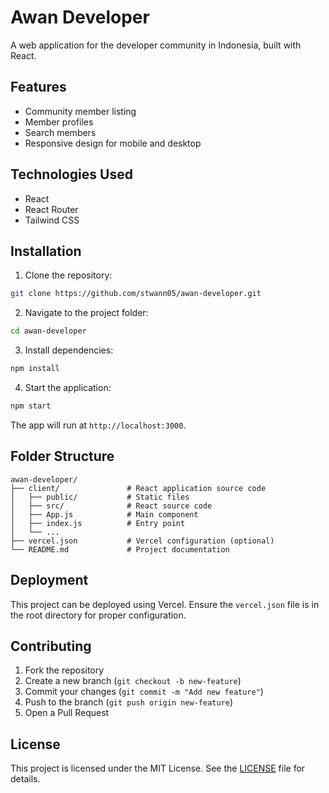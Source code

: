 
# Awan Developer

A web application for the developer community in Indonesia, built with React.

## Features

- Community member listing  
- Member profiles  
- Search members  
- Responsive design for mobile and desktop

## Technologies Used

- React  
- React Router  
- Tailwind CSS

## Installation

1. Clone the repository:

```bash
git clone https://github.com/stwann05/awan-developer.git
```

2. Navigate to the project folder:

```bash
cd awan-developer
```

3. Install dependencies:

```bash
npm install
```

4. Start the application:

```bash
npm start
```

The app will run at `http://localhost:3000`.

## Folder Structure

```
awan-developer/
├── client/               # React application source code
│   ├── public/           # Static files
│   ├── src/              # React source code
│   ├── App.js            # Main component
│   ├── index.js          # Entry point
│   └── ...
├── vercel.json           # Vercel configuration (optional)
└── README.md             # Project documentation
```

## Deployment

This project can be deployed using Vercel. Ensure the `vercel.json` file is in the root directory for proper configuration.

## Contributing

1. Fork the repository  
2. Create a new branch (`git checkout -b new-feature`)  
3. Commit your changes (`git commit -m "Add new feature"`)  
4. Push to the branch (`git push origin new-feature`)  
5. Open a Pull Request

## License

This project is licensed under the MIT License. See the [LICENSE](LICENSE) file for details.
